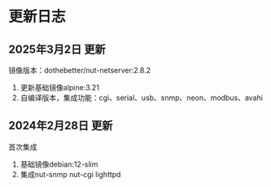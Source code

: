 # 更新日志

## 2025年3月2日 更新
镜像版本：dothebetter/nut-netserver:2.8.2
1. 更新基础镜像alpine:3.21
2. 自编译版本，集成功能：cgi、serial、usb、snmp、neon、modbus、avahi

## 2024年2月28日 更新
首次集成
1. 基础镜像debian:12-slim
2. 集成nut-snmp nut-cgi lighttpd